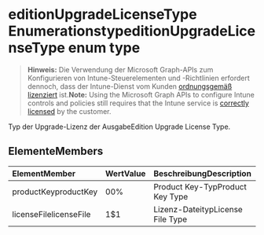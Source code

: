 # <a name="editionupgradelicensetype-enum-type"></a><span data-ttu-id="f1f38-101">editionUpgradeLicenseType Enumerationstyp</span><span class="sxs-lookup"><span data-stu-id="f1f38-101">editionUpgradeLicenseType enum type</span></span>

> <span data-ttu-id="f1f38-102">**Hinweis:** Die Verwendung der Microsoft Graph-APIs zum Konfigurieren von Intune-Steuerelementen und -Richtlinien erfordert dennoch, dass der Intune-Dienst vom Kunden [ordnungsgemäß lizenziert](https://go.microsoft.com/fwlink/?linkid=839381) ist.</span><span class="sxs-lookup"><span data-stu-id="f1f38-102">**Note:** Using the Microsoft Graph APIs to configure Intune controls and policies still requires that the Intune service is [correctly licensed](https://go.microsoft.com/fwlink/?linkid=839381) by the customer.</span></span>

<span data-ttu-id="f1f38-103">Typ der Upgrade-Lizenz der Ausgabe</span><span class="sxs-lookup"><span data-stu-id="f1f38-103">Edition Upgrade License Type.</span></span>
## <a name="members"></a><span data-ttu-id="f1f38-104">Elemente</span><span class="sxs-lookup"><span data-stu-id="f1f38-104">Members</span></span>
|<span data-ttu-id="f1f38-105">Element</span><span class="sxs-lookup"><span data-stu-id="f1f38-105">Member</span></span>|<span data-ttu-id="f1f38-106">Wert</span><span class="sxs-lookup"><span data-stu-id="f1f38-106">Value</span></span>|<span data-ttu-id="f1f38-107">Beschreibung</span><span class="sxs-lookup"><span data-stu-id="f1f38-107">Description</span></span>|
|:---|:---|:---|
|<span data-ttu-id="f1f38-108">productKey</span><span class="sxs-lookup"><span data-stu-id="f1f38-108">productKey</span></span>|<span data-ttu-id="f1f38-109">0</span><span class="sxs-lookup"><span data-stu-id="f1f38-109">0%</span></span>|<span data-ttu-id="f1f38-110">Product Key-Typ</span><span class="sxs-lookup"><span data-stu-id="f1f38-110">Product Key Type</span></span>|
|<span data-ttu-id="f1f38-111">licenseFile</span><span class="sxs-lookup"><span data-stu-id="f1f38-111">licenseFile</span></span>|<span data-ttu-id="f1f38-112">1</span><span class="sxs-lookup"><span data-stu-id="f1f38-112">$1</span></span>|<span data-ttu-id="f1f38-113">Lizenz-Dateityp</span><span class="sxs-lookup"><span data-stu-id="f1f38-113">License File Type</span></span>|



